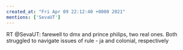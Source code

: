 ```yaml
---
created_at: "Fri Apr 09 22:12:40 +0000 2021"
mentions: ['SevaUT']
---
```


RT @SevaUT: farewell to dmx and prince philips, two real ones. Both struggled to navigate issues of rule - ja and colonial, respectively